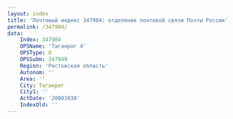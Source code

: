 ```yaml
---
layout: index
title: 'Почтовый индекс 347904: отделение почтовой связи Почты России'
permalink: /347904/
data:
    Index: 347904
    OPSName: 'Таганрог 4'
    OPSType: О
    OPSSubm: 347949
    Region: 'Ростовская область'
    Autonom: ''
    Area: ''
    City: Таганрог
    City1: ''
    ActDate: '20001030'
    IndexOld: ''
---
```

